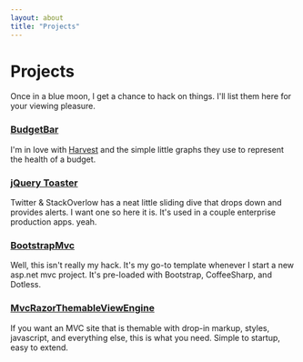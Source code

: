 ```yaml
---
layout: about
title: "Projects"
---
```


# Projects

Once in a blue moon, I get a chance to hack on things. I'll list them here for your viewing pleasure.

### [BudgetBar](http://www.tekfolio.me/billy/portfolio/budget%20bar)

I'm in love with [Harvest](http://www.getharvest.com) and the simple little graphs they use to represent the health of a budget. 

### [jQuery Toaster](http://coovtech.com/projects/toaster)

Twitter & StackOverlow has a neat little sliding dive that drops down and provides alerts. I want one so here it is. It's used in a couple enterprise production apps. yeah.

### [BootstrapMvc](https://github.com/azcoov/BootstrapMvc)

Well, this isn't really my hack. It's my go-to template whenever I start a new asp.net mvc project. It's pre-loaded with Bootstrap, CoffeeSharp, and Dotless.

### [MvcRazorThemableViewEngine](https://github.com/azcoov/MvcRazorThemableViewEngine)

If you want an MVC site that is themable with drop-in markup, styles, javascript, and everything else, this is what you need. Simple to startup, easy to extend.

